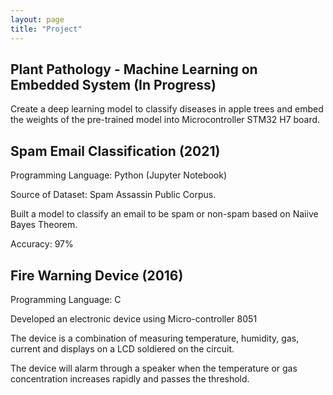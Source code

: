 ```yaml
---
layout: page
title: "Project"
---
```


## Plant Pathology - Machine Learning on Embedded System (In Progress)

Create a deep learning model to classify diseases in apple trees and embed the weights of the pre-trained model into Microcontroller STM32 H7 board.


## Spam Email Classification (2021)

Programming Language: Python (Jupyter Notebook)

Source of Dataset: Spam Assassin Public Corpus.

Built a model to classify an email to be spam or non-spam based on Naiive Bayes Theorem.

Accuracy: 97%


## Fire Warning Device (2016)

Programming Language: C

Developed an electronic device using Micro-controller 8051

The device is a combination of measuring temperature, humidity, gas, current and displays on a LCD soldiered on the
circuit.

The device will alarm through a speaker when the temperature or gas concentration increases rapidly and passes the
threshold.

